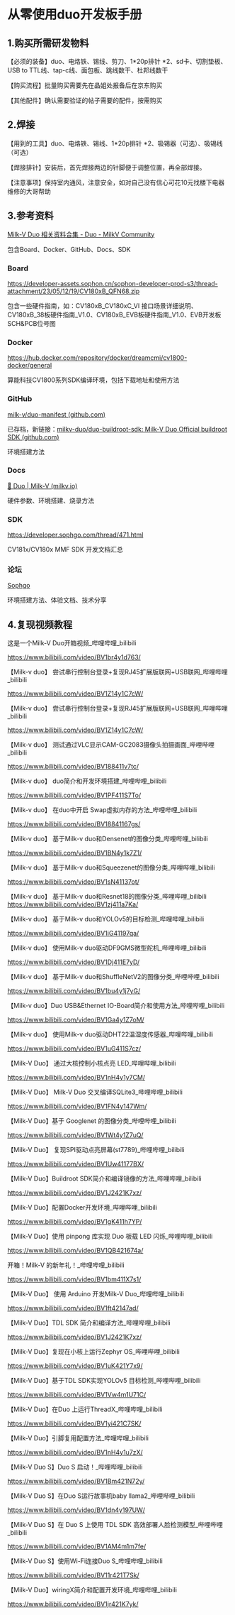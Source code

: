 # 从零使用duo开发板手册
## 1.购买所需研发物料

【必须的装备】duo、电烙铁、锡线、剪刀、1*20p排针 *2、sd卡、切割垫板、USB to TTL线、tap-c线、面包板、跳线数干、杜邦线数干

【购买流程】批量购买需要先在晶姐处报备后在京东购买

【其他配件】确认需要验证的帖子需要的配件，按需购买

## 2.焊接

【用到的工具】duo、电烙铁、锡线、1*20p排针 *2、吸锡器（可选）、吸锡线（可选）

【焊接排针】安装后，首先焊接两边的针脚便于调整位置，再全部焊接。

【注意事项】保持室内通风，注意安全，如对自己没有信心可花10元找楼下电器维修的大哥帮助

## 3.参考资料

[Milk-V Duo 相关资料合集 - Duo - MilkV Community](https://community.milkv.io/t/milk-v-duo/33)

包含Board、Docker、GitHub、Docs、SDK

### Board

https://developer-assets.sophon.cn/sophon-developer-prod-s3/thread-attachment/23/05/12/19/CV180xB_QFN68.zip

包含一些硬件指南，如：CV180xB_CV180xC_VI 接口场景详细说明、CV180xB_38板硬件指南_V1.0、CV180xB_EVB板硬件指南_V1.0、EVB开发板 SCH&PCB位号图

### Docker

https://hub.docker.com/repository/docker/dreamcmi/cv1800-docker/general

算能科技CV1800系列SDK编译环境，包括下载地址和使用方法

### GitHub

[milk-v/duo-manifest (github.com)](https://github.com/milk-v/duo-manifest)

已存档，新链接：[milkv-duo/duo-buildroot-sdk: Milk-V Duo Official buildroot SDK (github.com)](https://github.com/milkv-duo/duo-buildroot-sdk)

环境搭建方法

### Docs

[🍐 Duo | Milk-V (milkv.io)](https://milkv.io/docs/duo/)

硬件参数、环境搭建、烧录方法

### SDK

https://developer.sophgo.com/thread/471.html

CV181x/CV180x MMF SDK 开发文档汇总

### 论坛

[Sophgo](https://forum.sophgo.com/)

环境搭建方法、体验文档、技术分享

## 4.复现视频教程

这是一个Milk-V Duo开箱视频_哔哩哔哩_bilibili

https://www.bilibili.com/video/BV1br4y1d763/

【Milk-v duo】 尝试串行控制台登录+复现RJ45扩展版联网+USB联网_哔哩哔哩_bilibili

https://www.bilibili.com/video/BV1Z14y1C7cW/

【Milk-v duo】 尝试串行控制台登录+复现RJ45扩展版联网+USB联网_哔哩哔哩_bilibili

https://www.bilibili.com/video/BV1Z14y1C7cW/

【Milk-v duo】 测试通过VLC显示CAM-GC2083摄像头拍摄画面_哔哩哔哩_bilibili

https://www.bilibili.com/video/BV188411v7tc/

【Milk-v duo】 duo简介和开发环境搭建_哔哩哔哩_bilibili

https://www.bilibili.com/video/BV1PF411S7To/

【Milk-v duo】 在duo中开启 Swap虚拟内存的方法_哔哩哔哩_bilibili

https://www.bilibili.com/video/BV18841167gs/

【Milk-v duo】 基于Milk-v duo和Densenet的图像分类_哔哩哔哩_bilibili

https://www.bilibili.com/video/BV1BN4y1k7Z1/

【Milk-v duo】 基于Milk-v duo和Squeezenet的图像分类_哔哩哔哩_bilibili

https://www.bilibili.com/video/BV1sN41137ot/


【Milk-v duo】 基于Milk-v duo和Resnet18的图像分类_哔哩哔哩_bilibili
https://www.bilibili.com/video/BV1zj411a7Ka/

【Milk-v duo】 基于Milk-v duo和YOLOv5的目标检测_哔哩哔哩_bilibili

https://www.bilibili.com/video/BV1iG41197qa/

【Milk-v duo】 使用Milk-v duo驱动DF9GMS微型舵机_哔哩哔哩_bilibili

https://www.bilibili.com/video/BV1Dj411E7yD/

【Milk-v duo】 基于Milk-v duo和ShuffleNetV2的图像分类_哔哩哔哩_bilibili

https://www.bilibili.com/video/BV1bu4y1j7yG/

【Milk-v duo】Duo USB&Ethernet IO-Board简介和使用方法_哔哩哔哩_bilibili

https://www.bilibili.com/video/BV1Ga4y1Z7oM/

【Milk-v duo】 使用Milk-v duo驱动DHT22温湿度传感器_哔哩哔哩_bilibili

https://www.bilibili.com/video/BV1uG411S7cz/

【Milk-V Duo】 通过大核控制小核点亮 LED_哔哩哔哩_bilibili

https://www.bilibili.com/video/BV1nH4y1y7CM/

【Milk-V Duo】 Milk-V Duo 交叉编译SQLite3_哔哩哔哩_bilibili

https://www.bilibili.com/video/BV1FN4y147Wm/

【Milk-V Duo】基于 Googlenet 的图像分类_哔哩哔哩_bilibili

https://www.bilibili.com/video/BV1Wt4y1Z7uQ/

【Milk-V Duo】 复现SPI驱动点亮屏幕(st7789)_哔哩哔哩_bilibili

https://www.bilibili.com/video/BV1Uw41177BX/

【Milk-V Duo】Buildroot SDK简介和编译镜像的方法_哔哩哔哩_bilibili

https://www.bilibili.com/video/BV1J2421K7xz/

【Milk-V Duo】配置Docker开发环境_哔哩哔哩_bilibili

https://www.bilibili.com/video/BV1gK411h7YP/

【Milk-V Duo】使用 pinpong 库实现 Duo 板载 LED 闪烁_哔哩哔哩_bilibili

https://www.bilibili.com/video/BV1QB421674a/

开箱！Milk-V 的新年礼！_哔哩哔哩_bilibili

https://www.bilibili.com/video/BV1bm411X7s1/

【Milk-V Duo】 使用 Arduino 开发Milk-V Duo_哔哩哔哩_bilibili

https://www.bilibili.com/video/BV1ft42147ad/

【Milk-V Duo】TDL SDK 简介和编译方法_哔哩哔哩_bilibili

https://www.bilibili.com/video/BV1J2421K7xz/

【Milk-V Duo】复现在小核上运行Zephyr OS_哔哩哔哩_bilibili

https://www.bilibili.com/video/BV1uK421Y7x9/

【Milk-V Duo】基于TDL SDK实现YOLOv5 目标检测_哔哩哔哩_bilibili

https://www.bilibili.com/video/BV1Vw4m1U71C/

【Milk-V Duo】在Duo 上运行ThreadX_哔哩哔哩_bilibili

https://www.bilibili.com/video/BV1yi421C7SK/

【Milk-V Duo】引脚复用配置方法_哔哩哔哩_bilibili

https://www.bilibili.com/video/BV1nH4y1u7zX/

【Milk-V Duo S】Duo S 启动！_哔哩哔哩_bilibili

https://www.bilibili.com/video/BV1Bm421N72y/

【Milk-V Duo S】在Duo S运行故事机baby llama2_哔哩哔哩_bilibili

https://www.bilibili.com/video/BV1dn4y197UW/

【Milk-V Duo S】在 Duo S 上使用 TDL SDK 高效部署人脸检测模型_哔哩哔哩_bilibili

https://www.bilibili.com/video/BV1AM4m1m7fe/

【Milk-V Duo S】使用Wi-Fi连接Duo S_哔哩哔哩_bilibili

https://www.bilibili.com/video/BV11r421T7Sk/

【Milk-V Duo】wiringX简介和配置开发环境_哔哩哔哩_bilibili

https://www.bilibili.com/video/BV1jr421K7yk/
